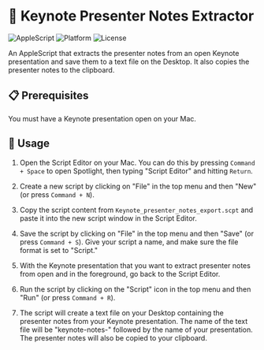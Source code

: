 # 📝 Keynote Presenter Notes Extractor

![AppleScript](https://img.shields.io/badge/Script-AppleScript-blue)
![Platform](https://img.shields.io/badge/Platform-macOS-brightgreen)
![License](https://img.shields.io/badge/License-MIT-green)

An AppleScript that extracts the presenter notes from an open Keynote presentation and save them to a text file on the Desktop. It also copies the presenter notes to the clipboard.

## 📋 Prerequisites

You must have a Keynote presentation open on your Mac.

## 🚀 Usage

1. Open the Script Editor on your Mac. You can do this by pressing `Command + Space` to open Spotlight, then typing "Script Editor" and hitting `Return`.

2. Create a new script by clicking on "File" in the top menu and then "New" (or press `Command + N`).

3. Copy the script content from `Keynote_presenter_notes_export.scpt` and paste it into the new script window in the Script Editor.

4. Save the script by clicking on "File" in the top menu and then "Save" (or press `Command + S`). Give your script a name, and make sure the file format is set to "Script."

5. With the Keynote presentation that you want to extract presenter notes from open and in the foreground, go back to the Script Editor.

6. Run the script by clicking on the "Script" icon in the top menu and then "Run" (or press `Command + R`).

7. The script will create a text file on your Desktop containing the presenter notes from your Keynote presentation. The name of the text file will be "keynote-notes-" followed by the name of your presentation. The presenter notes will also be copied to your clipboard.
